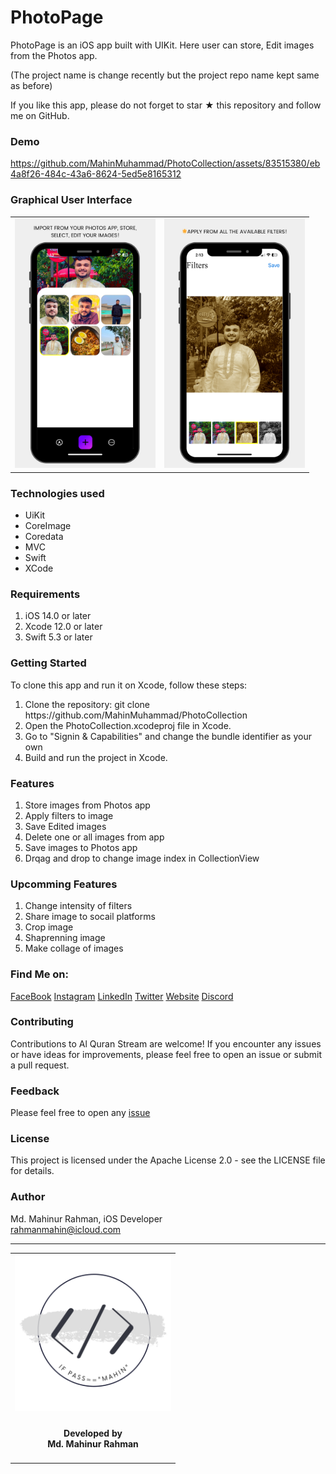 <!-- Copyright 2023 Md. Mahinur Rahman-->
<!---->
<!-- Licensed under the Apache License, Version 2.0 (the "License");-->
<!-- you may not use this file except in compliance with the License.-->
<!-- You may obtain a copy of the License at-->
<!---->
<!--     http://www.apache.org/licenses/LICENSE-2.0-->
<!---->
<!-- Unless required by applicable law or agreed to in writing, software-->
<!-- distributed under the License is distributed on an "AS IS" BASIS,-->
<!-- WITHOUT WARRANTIES OR CONDITIONS OF ANY KIND, either express or implied.-->
<!-- See the License for the specific language governing permissions and-->
<!-- limitations under the License.-->

<h1>PhotoPage</h1>
  PhotoPage is an iOS app built with UIKit. Here user can store, Edit images from the Photos app.

  (The project name is change recently but the project repo name kept same as before)

  If you like this app, please do not forget to star ★ this repository and follow me on GitHub.

<h3>Demo</h3>


https://github.com/MahinMuhammad/PhotoCollection/assets/83515380/eb4a8f26-484c-43a6-8624-5ed5e8165312


<h3>Graphical User Interface</h3>
  <table style="border:none">
    <tr>
        <td><img src="Documentation/SS1.png" height="400"></td>
        <td><img src="Documentation/SS2.png" height="400"></td>
     </tr>
  </table>

  <h3>Technologies used</h3>
  <ul>
    <li>UiKit</li>
    <li>CoreImage</li>
    <li>Coredata</li>
    <li>MVC</li>
    <li>Swift</li>
    <li>XCode</li>
  </ul>
  
  <h3>Requirements</h3>
    <ol>
        <li>iOS 14.0 or later</li>
        <li>Xcode 12.0 or later</li>
        <li>Swift 5.3 or later</li>
    </ol>

<h3>Getting Started</h3>
  To clone this app and run it on Xcode, follow these steps:

<ol>
    <li>Clone the repository: git clone https://github.com/MahinMuhammad/PhotoCollection</li>
    <li>Open the PhotoCollection.xcodeproj file in Xcode.</li>
    <li>Go to "Signin & Capabilities" and change the bundle identifier as your own</li>
    <li>Build and run the project in Xcode.</li>
</ol> 
  
<h3>Features</h3>
<ol>
  <li>Store images from Photos app</li>
  <li>Apply filters to image</li>
  <li>Save Edited images</li>
  <li>Delete one or all images from app</li>
  <li>Save images to Photos app</li>
  <li>Drqag and drop to change image index in CollectionView</li>
</ol>  

<h3>Upcomming Features</h3>
<ol>
  <li>Change intensity of filters</li>
  <li>Share image to socail platforms</li>
  <li>Crop image</li>
  <li>Shaprenning image</li>
  <li>Make collage of images</li>
</ol>  
    
### Find Me on:
[FaceBook](https://web.facebook.com/mahin5muhammad)
[Instagram](https://www.instagram.com/mahin5muhammad/)
[LinkedIn](https://www.linkedin.com/in/rahmanmahin/)
[Twitter](https://twitter.com/ImMahin)
[Website](https://mahinmuhammad.github.io/view/home.html)
[Discord](http://discordapp.com/users/Ghost_Friday#2625)

### Contributing
Contributions to Al Quran Stream are welcome! If you encounter any issues or have ideas for improvements, 
please feel free to open an issue or submit a pull request.

### Feedback
Please feel free to open any [issue](https://github.com/MahinMuhammad/PhotoCollection/issues)
  
<h3>License</h3>
  This project is licensed under the Apache License 2.0 - see the LICENSE file for details.

### Author
Md. Mahinur Rahman, iOS Developer <br>
rahmanmahin@icloud.com

<hr>
<table style="border:none">
  <tr>  
    <td align="center"><img src="Documentation/mahinsLogo.png" height="250" width="250"></h4></td>
  </tr>
  <tr>  
    <td align="center"><h4>Developed by <br> Md. Mahinur Rahman</h4></td>
  </tr>
</table>
